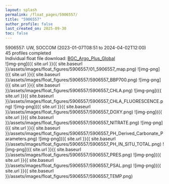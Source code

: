 ```yaml
---
layout: splash
permalink: /float_pages/5906557/
title: "5906557"
author_profile: false
last_created_on: 2025-09-30
toc: false
---
```

 
5906557: UW, SOCCOM (2023-01-07T08:51 to 2024-04-02T12:00)\
45 profiles completed\
Individual float file download: [BGC_Argo_Plus_Global](https://ftp.soest.hawaii.edu/bgc_argo_plus/Individual_Floats/outliers_removed/5906557_Sprof_processed.nc)\
![img-png]({{ site.url }}{{ site.baseurl }}/assets/images/float_figures/5906557/01_5906557_map.png)
![img-png]({{ site.url }}{{ site.baseurl }}/assets/images/float_figures/5906557/5906557_BBP700.png)
![img-png]({{ site.url }}{{ site.baseurl }}/assets/images/float_figures/5906557/5906557_CHLA.png)
![img-png]({{ site.url }}{{ site.baseurl }}/assets/images/float_figures/5906557/5906557_CHLA_FLUORESCENCE.png)
![img-png]({{ site.url }}{{ site.baseurl }}/assets/images/float_figures/5906557/5906557_DOXY.png)
![img-png]({{ site.url }}{{ site.baseurl }}/assets/images/float_figures/5906557/5906557_NITRATE.png)
![img-png]({{ site.url }}{{ site.baseurl }}/assets/images/float_figures/5906557/5906557_PH_Derived_Carbonate_Parameters.png)
![img-png]({{ site.url }}{{ site.baseurl }}/assets/images/float_figures/5906557/5906557_PH_IN_SITU_TOTAL.png)
![img-png]({{ site.url }}{{ site.baseurl }}/assets/images/float_figures/5906557/5906557_PRES.png)
![img-png]({{ site.url }}{{ site.baseurl }}/assets/images/float_figures/5906557/5906557_PSAL.png)
![img-png]({{ site.url }}{{ site.baseurl }}/assets/images/float_figures/5906557/5906557_TEMP.png)
